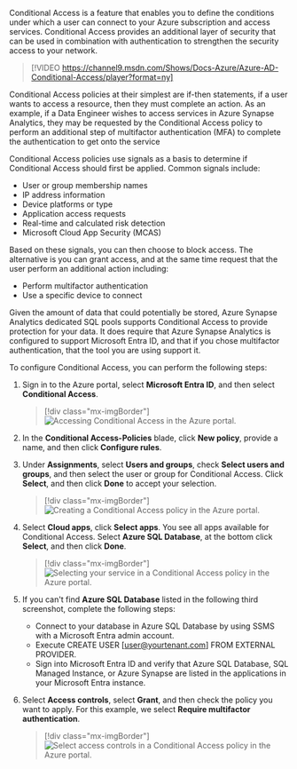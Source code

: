 Conditional Access is a feature that enables you to define the conditions under which a user can connect to your Azure subscription and access services.  Conditional Access provides an additional layer of security that can be used in combination with authentication to strengthen the security access to your network.

> [!VIDEO https://channel9.msdn.com/Shows/Docs-Azure/Azure-AD-Conditional-Access/player?format=ny] 

Conditional Access policies at their simplest are if-then statements, if a user wants to access a resource, then they must complete an action. As an example, if a Data Engineer wishes to access services in Azure Synapse Analytics, they may be requested by the Conditional Access policy to perform an additional step of multifactor authentication (MFA) to complete the authentication to get onto the service

Conditional Access policies use signals as a basis to determine if Conditional Access should first be applied. Common signals include:
-	User or group membership names
-	IP address information
-	Device platforms or type
-	Application access requests
-	Real-time and calculated risk detection
-	Microsoft Cloud App Security (MCAS)

Based on these signals, you can then choose to block access. The alternative is you can grant access, and at the same time request that the user perform an additional action including:
-	Perform multifactor authentication
-	Use a specific device to connect

Given the amount of data that could potentially be stored, Azure Synapse Analytics dedicated SQL pools supports Conditional Access to provide protection for your data. It does require that Azure Synapse Analytics is configured to support Microsoft Entra ID, and that if you chose multifactor authentication, that the tool you are using support it.

To configure Conditional Access, you can perform the following steps:

1. Sign in to the Azure portal, select **Microsoft Entra ID**, and then select **Conditional Access**.
 
    > [!div class="mx-imgBorder"]
    > ![Accessing Conditional Access in the Azure portal.](../media/conditional-access-azure-portal.png)

1. In the **Conditional Access-Policies** blade, click **New policy**, provide a name, and then click **Configure rules**.

1. Under **Assignments**, select **Users and groups**, check **Select users and groups**, and then select the user or group for Conditional Access. Click **Select**, and then click **Done** to accept your selection.
 
    > [!div class="mx-imgBorder"]
    > ![Creating a Conditional Access policy in the Azure portal.](../media/create-conditional-access-azure-portal.png)

1. Select **Cloud apps**, click **Select apps**. You see all apps available for Conditional Access. Select **Azure SQL Database**, at the bottom click **Select**, and then click **Done**.
 
    > [!div class="mx-imgBorder"]
    > ![Selecting your service in a Conditional Access policy in the Azure portal.](../media/select-service-conditional-access-azure-portal.png)

1. If you can't find **Azure SQL Database** listed in the following third screenshot, complete the following steps:
    -	Connect to your database in Azure SQL Database by using SSMS with a Microsoft Entra admin account.
    -	Execute CREATE USER [user@yourtenant.com] FROM EXTERNAL PROVIDER.
    -	Sign into Microsoft Entra ID and verify that Azure SQL Database, SQL Managed Instance, or Azure Synapse are listed in the applications in your Microsoft Entra instance.

1. Select **Access controls**, select **Grant**, and then check the policy you want to apply. For this example, we select **Require multifactor authentication**.
 
    > [!div class="mx-imgBorder"]
    > ![Select access controls in a Conditional Access policy in the Azure portal.](../media/access-controls-conditional-access-azure-portal.png)
